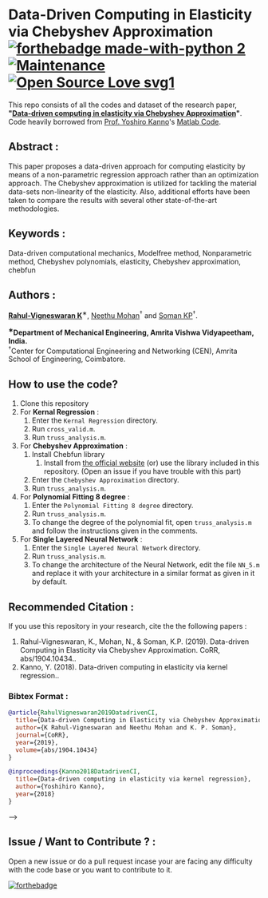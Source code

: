 # Data-Driven Computing in Elasticity via Chebyshev Approximation [![forthebadge made-with-python 2](https://img.shields.io/badge/Made%20with-MATLAB%20-brightgreen.svg)](https://in.mathworks.com/products/matlab.html?requestedDomain=) [![Maintenance](https://img.shields.io/badge/Maintained%3F-yes-green.svg)]() [![Open Source Love svg1](https://badges.frapsoft.com/os/v1/open-source.svg?v=103)]() 
This repo consists of all the codes and dataset of the research paper, **"[Data-driven computing in elasticity via Chebyshev Approximation](https://arxiv.org/abs/1904.10434)"**. Code heavily borrowed from [Prof. Yoshiro Kanno](https://www.or.mist.i.u-tokyo.ac.jp/kanno/index-e.html)'s [Matlab Code](https://github.com/ykanno22/data_driven_kernel_regression).



## Abstract :
This paper proposes a data-driven approach for computing elasticity by means of a non-parametric regression approach rather than an optimization approach. The Chebyshev approximation is utilized for tackling the material data-sets non-linearity of the elasticity. Also, additional efforts have been taken to compare the results with several other state-of-the-art methodologies. 

## Keywords : 
Data-driven computational mechanics, Modelfree method, Nonparametric method, Chebyshev polynomials, elasticity, Chebyshev approximation, chebfun


## Authors :
**[Rahul-Vigneswaran K](https://rahulvigneswaran.github.io)**<sup>∗</sup>, [Neethu Mohan](https://scholar.google.co.in/citations?user=B6zK9XYAAAAJ&hl=en)<sup>†</sup> and [Soman KP](https://scholar.google.co.in/citations?user=R_zpXOkAAAAJ&hl=en)<sup>†</sup>.

**<sup>∗</sup>Department of Mechanical Engineering, Amrita Vishwa Vidyapeetham, India.** <br/> 
<sup>†</sup>Center for Computational Engineering and Networking (CEN), Amrita School of Engineering, Coimbatore.<br/> 

## How to use the code?
1.  Clone this repository
2.  For **Kernal Regression** : 
      1.  Enter the `Kernal Regression` directory.
      2.  Run `cross_valid.m`.
      3.  Run `truss_analysis.m`.
3.  For **Chebyshev Approximation** :
      1. Install Chebfun library
            1. Install from [the official website](http://www.chebfun.org/download/) (or) use the library included in this repository. (Open an issue if you have trouble with this part)
      2.  Enter the `Chebyshev Approximation` directory.
      3.  Run `truss_analysis.m`.
4.  For **Polynomial Fitting 8 degree** : 
      1.  Enter the `Polynomial Fitting 8 degree` directory.
      2.  Run `truss_analysis.m`.
      3.  To change the degree of the polynomial fit, open `truss_analysis.m` and follow the instructions given in the comments.
5.  For **Single Layered Neural Network** : 
      1.  Enter the `Single Layered Neural Network` directory.
      2.  Run `truss_analysis.m`.
      3.  To change the architecture of the Neural Network, edit the file `NN_5.m` and replace it with your architecture in a similar format as given in it by default.

## Recommended Citation :
If you use this repository in your research, cite the the following papers :

  1. Rahul-Vigneswaran, K., Mohan, N., & Soman, K.P. (2019). Data-driven Computing in Elasticity via Chebyshev Approximation. CoRR, abs/1904.10434..
  2. Kanno, Y. (2018). Data-driven computing in elasticity via kernel regression..
  
  ### Bibtex Format :
```bib
@article{RahulVigneswaran2019DatadrivenCI,
  title={Data-driven Computing in Elasticity via Chebyshev Approximation},
  author={K Rahul-Vigneswaran and Neethu Mohan and K. P. Soman},
  journal={CoRR},
  year={2019},
  volume={abs/1904.10434}
}

@inproceedings{Kanno2018DatadrivenCI,
  title={Data-driven computing in elasticity via kernel regression},
  author={Yoshihiro Kanno},
  year={2018}
}
```
-->
## Issue / Want to Contribute ? :
Open a new issue or do a pull request incase your are facing any difficulty with the code base or you want to contribute to it.

[![forthebadge](https://forthebadge.com/images/badges/built-with-love.svg)](https://github.com/rahulvigneswaran/Data-Driven-Computing-in-Elasticity-via-Chebyshev-Approximation)
